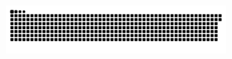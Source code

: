 <picture>
  <source media="(prefers-color-scheme: dark)" srcset="https://raw.githubusercontent.com/MarineHakobyan/MarineHakobyan/31307d44139e69eb1018c94a639a7c6ac4a50a6b/github-contribution-grid-snake-dark.svg" />
  <source media="(prefers-color-scheme: light)" srcset="https://raw.githubusercontent.com/MarineHakobyan/MarineHakobyan/31307d44139e69eb1018c94a639a7c6ac4a50a6b/github-contribution-grid-snake.svg" />
  <img alt="github-snake" src="https://raw.githubusercontent.com/MarineHakobyan/MarineHakobyan/31307d44139e69eb1018c94a639a7c6ac4a50a6b/github-contribution-grid-snake-dark.svg" />
</picture>
